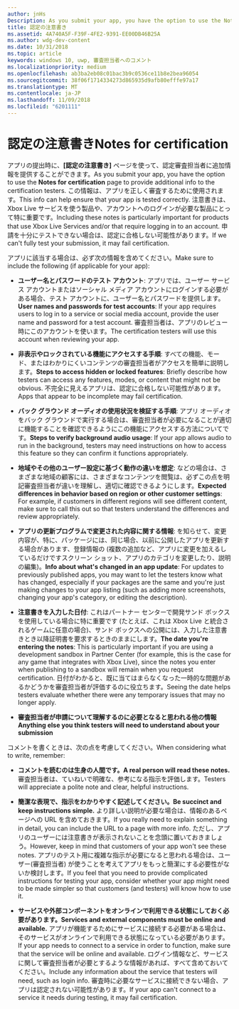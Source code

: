 ```yaml
---
author: jnHs
Description: As you submit your app, you have the option to use the Notes for certification page to provide additional info to the certification testers. This info can help ensure that your app is tested correctly.
title: 認定の注意書き
ms.assetid: 4A740A5F-F39F-4FE2-9391-EE00DB46B25A
ms.author: wdg-dev-content
ms.date: 10/31/2018
ms.topic: article
keywords: windows 10, uwp, 審査担当者へのコメント
ms.localizationpriority: medium
ms.openlocfilehash: ab3ba2eb08c01bac3b9c0536ce11b8e2bea96054
ms.sourcegitcommit: 38f06f1714334273d865935d9afb80efffe97a17
ms.translationtype: MT
ms.contentlocale: ja-JP
ms.lasthandoff: 11/09/2018
ms.locfileid: "6201111"
---
```

# <a name="notes-for-certification"></a><span data-ttu-id="c6e05-103">認定の注意書き</span><span class="sxs-lookup"><span data-stu-id="c6e05-103">Notes for certification</span></span>


<span data-ttu-id="c6e05-104">アプリの提出時に、**[認定の注意書き]** ページを使って、認定審査担当者に追加情報を提供することができます。</span><span class="sxs-lookup"><span data-stu-id="c6e05-104">As you submit your app, you have the option to use the **Notes for certification** page to provide additional info to the certification testers.</span></span> <span data-ttu-id="c6e05-105">この情報は、アプリを正しく審査するために使用されます。</span><span class="sxs-lookup"><span data-stu-id="c6e05-105">This info can help ensure that your app is tested correctly.</span></span> <span data-ttu-id="c6e05-106">注意書きは、Xbox Live サービスを使う製品や、アカウントへのログインが必要な製品にとって特に重要です。</span><span class="sxs-lookup"><span data-stu-id="c6e05-106">Including these notes is particularly important for products that use Xbox Live Services and/or that require logging in to an account.</span></span> <span data-ttu-id="c6e05-107">申請を十分にテストできない場合は、認定に合格しない可能性があります。</span><span class="sxs-lookup"><span data-stu-id="c6e05-107">If we can't fully test your submission, it may fail certification.</span></span>

<span data-ttu-id="c6e05-108">アプリに該当する場合は、必ず次の情報を含めてください。</span><span class="sxs-lookup"><span data-stu-id="c6e05-108">Make sure to include the following (if applicable for your app):</span></span>

-   <span data-ttu-id="c6e05-109">**ユーザー名とパスワードのテスト アカウント**: アプリでは、ユーザー サービス アカウントまたはソーシャル メディア アカウントにログインする必要がある場合、テスト アカウントに、ユーザー名とパスワードを提供します。</span><span class="sxs-lookup"><span data-stu-id="c6e05-109">**User names and passwords for test accounts**: If your app requires users to log in to a service or social media account, provide the user name and password for a test account.</span></span> <span data-ttu-id="c6e05-110">審査担当者は、アプリのレビュー時にこのアカウントを使います。</span><span class="sxs-lookup"><span data-stu-id="c6e05-110">The certification testers will use this account when reviewing your app.</span></span>

-   <span data-ttu-id="c6e05-111">**非表示やロックされている機能にアクセスする手順**: すべての機能、モード、またはわかりにくいコンテンツの審査担当者がアクセスを簡単に説明します。</span><span class="sxs-lookup"><span data-stu-id="c6e05-111">**Steps to access hidden or locked features**: Briefly describe how testers can access any features, modes, or content that might not be obvious.</span></span> <span data-ttu-id="c6e05-112">不完全に見えるアプリは、認定に合格しない可能性があります。</span><span class="sxs-lookup"><span data-stu-id="c6e05-112">Apps that appear to be incomplete may fail certification.</span></span>

-   <span data-ttu-id="c6e05-113">**バック グラウンド オーディオの使用状況を検証する手順**: アプリ オーディオをバック グラウンドで実行する場合は、審査担当者が必要になることが適切に機能することを確認できるようにこの機能にアクセスする方法についてです。</span><span class="sxs-lookup"><span data-stu-id="c6e05-113">**Steps to verify background audio usage**: If your app allows audio to run in the background, testers may need instructions on how to access this feature so they can confirm it functions appropriately.</span></span>

-  <span data-ttu-id="c6e05-114">**地域やその他のユーザー設定に基づく動作の違いを想定**: などの場合は、さまざまな地域の顧客には、さまざまなコンテンツを閲覧は、必ずこの点を明記審査担当者が違いを理解し、適切に確認できるようにします。</span><span class="sxs-lookup"><span data-stu-id="c6e05-114">**Expected differences in behavior based on region or other customer settings**: For example, if customers in different regions will see different content, make sure to call this out so that testers understand the differences and review appropriately.</span></span>

-   <span data-ttu-id="c6e05-115">**アプリの更新プログラムで変更された内容に関する情報**: を知らせて、変更内容が、特に、パッケージには、同じ場合、以前に公開したアプリを更新する場合があります、登録情報の (複数の追加など、アプリに変更を加えるしているだけですスクリーン ショット、アプリのカテゴリを変更したり、説明の編集)。</span><span class="sxs-lookup"><span data-stu-id="c6e05-115">**Info about what's changed in an app update**: For updates to previously published apps, you may want to let the testers know what has changed, especially if your packages are the same and you're just making changes to your app listing (such as adding more screenshots, changing your app's category, or editing the description).</span></span>

-   <span data-ttu-id="c6e05-116">**注意書きを入力した日付**: これはパートナー センターで開発サンド ボックスを使用している場合に特に重要です (たとえば、これは Xbox Live と統合されるゲームに任意の場合)、サンド ボックスへの公開には、入力した注意書きとき以降証明書を要求するときのままにします。</span><span class="sxs-lookup"><span data-stu-id="c6e05-116">**The date you're entering the notes**: This is particularly important if you are using a development sandbox in Partner Center (for example, this is the case for any game that integrates with Xbox Live), since the notes you enter when publishing to a sandbox will remain when you request certification.</span></span> <span data-ttu-id="c6e05-117">日付がわかると、既に当てはまらなくなった一時的な問題があるかどうかを審査担当者が評価するのに役立ちます。</span><span class="sxs-lookup"><span data-stu-id="c6e05-117">Seeing the date helps testers evaluate whether there were any temporary issues that may no longer apply.</span></span>

-  **<span data-ttu-id="c6e05-118">審査担当者が申請について理解するのに必要となると思われる他の情報</span><span class="sxs-lookup"><span data-stu-id="c6e05-118">Anything else you think testers will need to understand about your submission</span></span>**

<span data-ttu-id="c6e05-119">コメントを書くときは、次の点を考慮してください。</span><span class="sxs-lookup"><span data-stu-id="c6e05-119">When considering what to write, remember:</span></span>

-   **<span data-ttu-id="c6e05-120">コメントを読むのは生身の人間です。</span><span class="sxs-lookup"><span data-stu-id="c6e05-120">A real person will read these notes.</span></span>** <span data-ttu-id="c6e05-121">審査担当者は、ていねいで明確な、参考になる指示を評価します。</span><span class="sxs-lookup"><span data-stu-id="c6e05-121">Testers will appreciate a polite note and clear, helpful instructions.</span></span>

-   **<span data-ttu-id="c6e05-122">簡潔な表現で、指示をわかりやすく記述してください。</span><span class="sxs-lookup"><span data-stu-id="c6e05-122">Be succinct and keep instructions simple.</span></span>** <span data-ttu-id="c6e05-123">より詳しい説明が必要な場合は、情報のあるページへの URL を含めておきます。</span><span class="sxs-lookup"><span data-stu-id="c6e05-123">If you really need to explain something in detail, you can include the URL to a page with more info.</span></span> <span data-ttu-id="c6e05-124">ただし、アプリのユーザーには注意書きが表示されないことを念頭に置いておきましょう。</span><span class="sxs-lookup"><span data-stu-id="c6e05-124">However, keep in mind that customers of your app won't see these notes.</span></span> <span data-ttu-id="c6e05-125">アプリのテスト用に複雑な指示が必要になると思われる場合は、ユーザー(審査担当者) が使うことを考えてアプリをもっと簡潔にする必要性がないか検討します。</span><span class="sxs-lookup"><span data-stu-id="c6e05-125">If you feel that you need to provide complicated instructions for testing your app, consider whether your app might need to be made simpler so that customers (and testers) will know how to use it.</span></span>

-   **<span data-ttu-id="c6e05-126">サービスや外部コンポーネントをオンラインで利用できる状態にしておく必要があります。</span><span class="sxs-lookup"><span data-stu-id="c6e05-126">Services and external components must be online and available.</span></span>** <span data-ttu-id="c6e05-127">アプリが機能するためにサービスに接続する必要がある場合は、そのサービスがオンラインで利用できる状態になっている必要があります。</span><span class="sxs-lookup"><span data-stu-id="c6e05-127">If your app needs to connect to a service in order to function, make sure that the service will be online and available.</span></span> <span data-ttu-id="c6e05-128">ログイン情報など、サービスに関して審査担当者が必要とするような情報があれば、すべて含めておいてください。</span><span class="sxs-lookup"><span data-stu-id="c6e05-128">Include any information about the service that testers will need, such as login info.</span></span> <span data-ttu-id="c6e05-129">審査時に必要なサービスに接続できない場合、アプリは認定されない可能性があります。</span><span class="sxs-lookup"><span data-stu-id="c6e05-129">If your app can't connect to a service it needs during testing, it may fail certification.</span></span>

 

 




